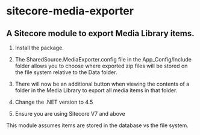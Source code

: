 sitecore-media-exporter
=======================

A Sitecore module to export Media Library items.
------------------------------------------------

1. Install the package.

2. The SharedSource.MediaExporter.config file in the App_Config/Include folder allows you to choose where exported 
zip files will be stored on the file system relative to the Data folder.

3. There will now be an additional button when viewing the contents of a folder in the Media Library to export all 
media items in that folder.

4. Change the .NET version to 4.5

5. Ensure you are using Sitecore V7 and above

This module assumes items are stored in the database vs the file system.
